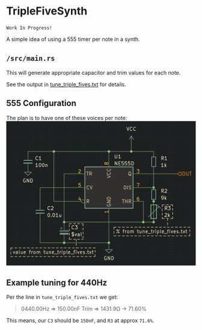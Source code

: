 # TripleFiveSynth

    Work In Progress!

A simple idea of using a 555 timer per note in a synth.

## `/src/main.rs`


This will generate appropriate capacitor and trim values for each note.

See the output in [tune_triple_fives.txt](https://raw.githubusercontent.com/alexanderbrevig/TripleFiveSynth/tune_triple_fives.txt) for details.

## 555 Configuration

The plan is to have one of these voices per note:
![555 voice](https://raw.githubusercontent.com/AlexanderBrevig/TripleFiveSynth/main/img/triplefive.png)

## Example tuning for 440Hz

Per the line in `tune_triple_fives.txt` we get:

> 0440.00Hz => 150.00nF	Trim => 1431.9Ω -> 71.60%

This means, our `C3` should be `150nF`, and `R3` at approx `71.6%`.

